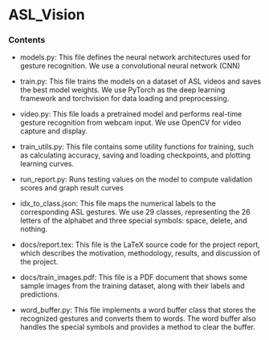 
# ASL_Vision
### Contents
- models.py: This file defines the neural network architectures used for gesture recognition. We use a convolutional neural network (CNN)

- train.py: This file trains the models on a dataset of ASL videos and saves the best model weights. We use PyTorch as the deep learning framework and torchvision for data loading and preprocessing.

- video.py: This file loads a pretrained model and performs real-time gesture recognition from webcam input. We use OpenCV for video capture and display.

- train_utils.py: This file contains some utility functions for training, such as calculating accuracy, saving and loading checkpoints, and plotting learning curves.

- run_report.py: Runs testing values on the model to compute validation scores and graph result curves

- idx_to_class.json: This file maps the numerical labels to the corresponding ASL gestures. We use 29 classes, representing the 26 letters of the alphabet and three special symbols: space, delete, and nothing.

- docs/report.tex: This file is the LaTeX source code for the project report, which describes the motivation, methodology, results, and discussion of the project.

- docs/train_images.pdf: This file is a PDF document that shows some sample images from the training dataset, along with their labels and predictions.

- word_buffer.py: This file implements a word buffer class that stores the recognized gestures and converts them to words. The word buffer also handles the special symbols and provides a method to clear the buffer.




